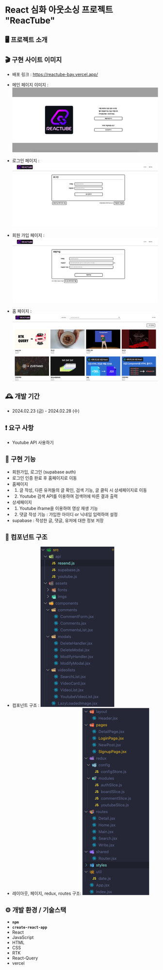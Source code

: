 # React 심화 아웃소싱 프로젝트 "ReacTube"

## 🖥️ 프로젝트 소개

## 🎬 구현 사이트 이미지

- 배포 링크 : https://reactube-bay.vercel.app/

- 메인 페이지 이미지 : ![메인페이지](./src/assets/screenshot/mainpage.png)
- 로그인 페이지 : ![로그인페이지](./src/assets/screenshot/Loginpage.png)
- 회원 가입 페이지 : ![회원가입페이지](./src/assets/screenshot/Signupage.png)
- 홈 페이지 : ![홈페이지](./src/assets/screenshot//homepage.png)

## 🕰️ 개발 기간

- 2024.02.23 (금) - 2024.02.28 (수)

## ❗ 요구 사항

- Youtube API 사용하기

## 📌 구현 기능

- 회원가입, 로그인 (supabase auth)
- 로그인 인증 완료 후 홈페이지로 이동
- 홈페이지
- 1. 글 작성, 다른 유저들의 글 확인, 검색 기능, 글 클릭 시 상세페이지로 이동
- 2. Youtube 검색 API를 이용하여 검색어에 따른 결과 출력
- 상세페이지
- 1. Youtube iframe을 이용하여 영상 재생 기능
- 2. 댓글 작성 기능 : 가입한 아이디 or 닉네임 입력하여 설정
- supabase : 작성한 글, 댓글, 유저에 대한 정보 저장

## 🔗 컴포넌트 구조

- 컴포넌트 구조 : ![컴포넌트 구조](./src/assets/screenshot/component%20구조.png)
- 레이아웃, 페이지, redux, routes 구조: ![다른 구성요소](./src/assets/screenshot/component%20구조2.png)

## ⚙️ 개발 환경 / 기술스택

- **`npm`**
- **`create-react-app`**
- React
- JavaScript
- HTML
- CSS
- RTK
- React-Query
- vercel
